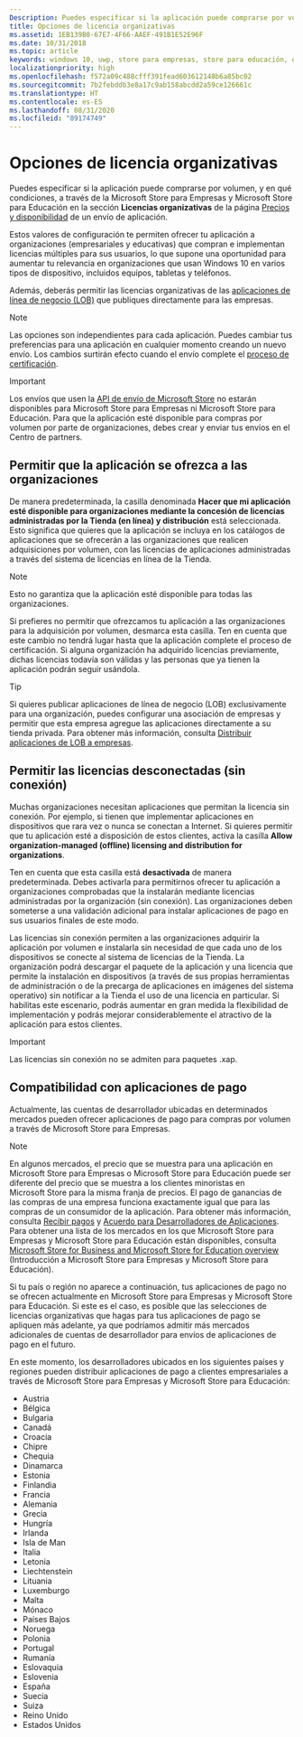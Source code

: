 ```yaml
---
Description: Puedes especificar si la aplicación puede comprarse por volumen, y en qué condiciones, a través de Microsoft Store para Empresas y Microsoft Store para Educación en la sección Licencias organizativas de la página de envío de aplicación.
title: Opciones de licencia organizativas
ms.assetid: 1EB139B0-67E7-4F66-AAEF-491B1E52E96F
ms.date: 10/31/2018
ms.topic: article
keywords: windows 10, uwp, store para empresas, store para educación, organizativa, licencias por volumen, empresa, educación store, empresa store, compra por volumen, en masa
localizationpriority: high
ms.openlocfilehash: f572a09c488cfff391fead603612148b6a85bc02
ms.sourcegitcommit: 7b2febddb3e8a17c9ab158abcdd2a59ce126661c
ms.translationtype: HT
ms.contentlocale: es-ES
ms.lasthandoff: 08/31/2020
ms.locfileid: "89174749"
---
```

# <a name="organizational-licensing-options"></a>Opciones de licencia organizativas


Puedes especificar si la aplicación puede comprarse por volumen, y en qué condiciones, a través de la Microsoft Store para Empresas y Microsoft Store para Educación en la sección **Licencias organizativas** de la página [Precios y disponibilidad](set-app-pricing-and-availability.md#organizational-licensing) de un envío de aplicación.

Estos valores de configuración te permiten ofrecer tu aplicación a organizaciones (empresariales y educativas) que compran e implementan licencias múltiples para sus usuarios, lo que supone una oportunidad para aumentar tu relevancia en organizaciones que usan Windows 10 en varios tipos de dispositivo, incluidos equipos, tabletas y teléfonos.

Además, deberás permitir las licencias organizativas de las [aplicaciones de línea de negocio (LOB)](distribute-lob-apps-to-enterprises.md) que publiques directamente para las empresas.

> [!NOTE]
> Las opciones son independientes para cada aplicación. Puedes cambiar tus preferencias para una aplicación en cualquier momento creando un nuevo envío. Los cambios surtirán efecto cuando el envío complete el [proceso de certificación](the-app-certification-process.md).

> [!IMPORTANT]
> Los envíos que usen la [API de envío de Microsoft Store](../monetize/create-and-manage-submissions-using-windows-store-services.md) no estarán disponibles para Microsoft Store para Empresas ni Microsoft Store para Educación. Para que la aplicación esté disponible para compras por volumen por parte de organizaciones, debes crear y enviar tus envíos en el Centro de partners.


## <a name="allowing-your-app-to-be-offered-to-organizations"></a>Permitir que la aplicación se ofrezca a las organizaciones

De manera predeterminada, la casilla denominada **Hacer que mi aplicación esté disponible para organizaciones mediante la concesión de licencias administradas por la Tienda (en línea) y distribución** está seleccionada. Esto significa que quieres que la aplicación se incluya en los catálogos de aplicaciones que se ofrecerán a las organizaciones que realicen adquisiciones por volumen, con las licencias de aplicaciones administradas a través del sistema de licencias en línea de la Tienda.

> [!NOTE]
> Esto no garantiza que la aplicación esté disponible para todas las organizaciones.

Si prefieres no permitir que ofrezcamos tu aplicación a las organizaciones para la adquisición por volumen, desmarca esta casilla. Ten en cuenta que este cambio no tendrá lugar hasta que la aplicación complete el proceso de certificación. Si alguna organización ha adquirido licencias previamente, dichas licencias todavía son válidas y las personas que ya tienen la aplicación podrán seguir usándola.

> [!TIP]
> Si quieres publicar aplicaciones de línea de negocio (LOB) exclusivamente para una organización, puedes configurar una asociación de empresas y permitir que esta empresa agregue las aplicaciones directamente a su tienda privada. Para obtener más información, consulta [Distribuir aplicaciones de LOB a empresas](distribute-lob-apps-to-enterprises.md).


## <a name="allowing-disconnected-offline-licensing"></a>Permitir las licencias desconectadas (sin conexión)

Muchas organizaciones necesitan aplicaciones que permitan la licencia sin conexión. Por ejemplo, si tienen que implementar aplicaciones en dispositivos que rara vez o nunca se conectan a Internet. Si quieres permitir que tu aplicación esté a disposición de estos clientes, activa la casilla **Allow organization-managed (offline) licensing and distribution for organizations**.

Ten en cuenta que esta casilla está **desactivada** de manera predeterminada. Debes activarla para permitirnos ofrecer tu aplicación a organizaciones comprobadas que la instalarán mediante licencias administradas por la organización (sin conexión). Las organizaciones deben someterse a una validación adicional para instalar aplicaciones de pago en sus usuarios finales de este modo.

Las licencias sin conexión permiten a las organizaciones adquirir la aplicación por volumen e instalarla sin necesidad de que cada uno de los dispositivos se conecte al sistema de licencias de la Tienda. La organización podrá descargar el paquete de la aplicación y una licencia que permite la instalación en dispositivos (a través de sus propias herramientas de administración o de la precarga de aplicaciones en imágenes del sistema operativo) sin notificar a la Tienda el uso de una licencia en particular. Si habilitas este escenario, podrás aumentar en gran medida la flexibilidad de implementación y podrás mejorar considerablemente el atractivo de la aplicación para estos clientes.

> [!IMPORTANT]
> Las licencias sin conexión no se admiten para paquetes .xap.

 
## <a name="paid-app-support"></a>Compatibilidad con aplicaciones de pago

Actualmente, las cuentas de desarrollador ubicadas en determinados mercados pueden ofrecer aplicaciones de pago para compras por volumen a través de Microsoft Store para Empresas. 

> [!NOTE]
> En algunos mercados, el precio que se muestra para una aplicación en Microsoft Store para Empresas o Microsoft Store para Educación puede ser diferente del precio que se muestra a los clientes minoristas en Microsoft Store para la misma franja de precios. El pago de ganancias de las compras de una empresa funciona exactamente igual que para las compras de un consumidor de la aplicación. Para obtener más información, consulta [Recibir pagos](getting-paid-apps.md) y [Acuerdo para Desarrolladores de Aplicaciones](/legal/windows/agreements/app-developer-agreement). Para obtener una lista de los mercados en los que Microsoft Store para Empresas y Microsoft Store para Educación están disponibles, consulta [Microsoft Store for Business and Microsoft Store for Education overview](/windows/manage/windows-store-for-business-overview#supported-markets) (Introducción a Microsoft Store para Empresas y Microsoft Store para Educación).

Si tu país o región no aparece a continuación, tus aplicaciones de pago no se ofrecen actualmente en Microsoft Store para Empresas y Microsoft Store para Educación. Si este es el caso, es posible que las selecciones de licencias organizativas que hagas para tus aplicaciones de pago se apliquen más adelante, ya que podríamos admitir más mercados adicionales de cuentas de desarrollador para envíos de aplicaciones de pago en el futuro.

En este momento, los desarrolladores ubicados en los siguientes países y regiones pueden distribuir aplicaciones de pago a clientes empresariales a través de Microsoft Store para Empresas y Microsoft Store para Educación:

- Austria
- Bélgica
- Bulgaria
- Canadá
- Croacia
- Chipre
- Chequia
- Dinamarca
- Estonia
- Finlandia
- Francia
- Alemania
- Grecia
- Hungría
- Irlanda
- Isla de Man
- Italia
- Letonia
- Liechtenstein
- Lituania
- Luxemburgo
- Malta
- Mónaco
- Países Bajos
- Noruega
- Polonia
- Portugal
- Rumanía
- Eslovaquia
- Eslovenia
- España
- Suecia
- Suiza
- Reino Unido
- Estados Unidos